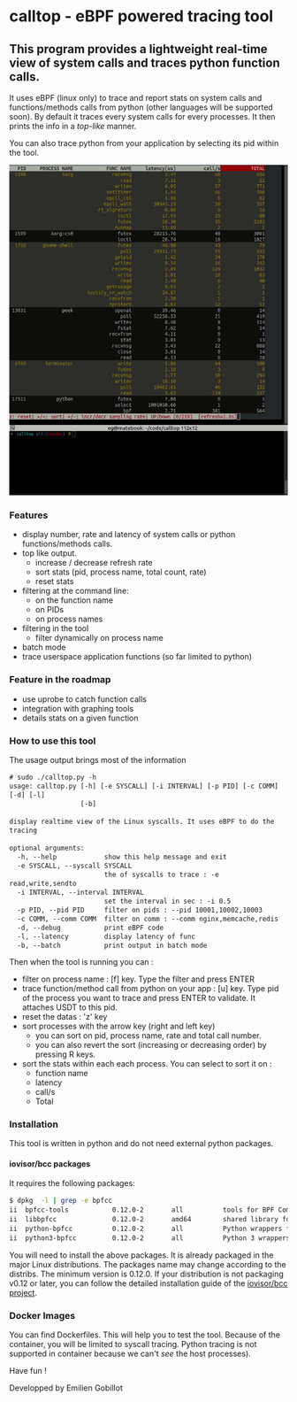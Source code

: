 # calltop - eBPF powered tracing tool
## This program provides a lightweight real-time view of **system calls** and traces **python function calls**.

It uses eBPF (linux only) to trace and report stats on system calls and functions/methods calls from python (other languages will be supported soon). By default it traces every system calls for every processes. It then prints the info in a *top-like* manner.

You can also trace python from your application by selecting its pid within the tool.

![alt text](https://github.com/egobillot/calltop/raw/master/calltop.gif "calltop")

### Features
 - display number, rate and latency of system calls or python functions/methods calls.
 - top like output.
    - increase / decrease refresh rate
    - sort stats (pid, process name, total count, rate)
    - reset stats
 - filtering at the command line:
    - on the function name
    - on PIDs
    - on process names
 - filtering in the tool
   - filter dynamically on process name
 - batch mode
 - trace userspace application functions (so far limited to python)


### Feature in the roadmap
 - use uprobe to catch function calls
 - integration with graphing tools
 - details stats on a given function

### How to use this tool
The usage output brings most of the information
```
# sudo ./calltop.py -h
usage: calltop.py [-h] [-e SYSCALL] [-i INTERVAL] [-p PID] [-c COMM] [-d] [-l]
                  [-b]

display realtime view of the Linux syscalls. It uses eBPF to do the tracing

optional arguments:
  -h, --help            show this help message and exit
  -e SYSCALL, --syscall SYSCALL
                        the of syscalls to trace : -e read,write,sendto
  -i INTERVAL, --interval INTERVAL
                        set the interval in sec : -i 0.5
  -p PID, --pid PID     filter on pids : --pid 10001,10002,10003
  -c COMM, --comm COMM  filter on comm : --comm nginx,memcache,redis
  -d, --debug           print eBPF code
  -l, --latency         display latency of func
  -b, --batch           print output in batch mode

```
Then when the tool is running you can :
- filter on process name : [f] key. Type the filter and press ENTER
- trace function/method call from python on your app : [u] key. Type pid of the process you want to trace and press ENTER to validate. It attaches USDT to this pid.
- reset the datas : 'z' key
- sort processes with the arrow key (right and left key)
   - you can sort on pid, process name, rate and total call number.
   - you can also revert the sort (increasing or decreasing order) by pressing R keys.
- sort the stats within each each process. You can select to sort it on :
   - function name
   - latency
   - call/s
   - Total



### Installation
This tool is written in python and do not need external python packages.

#### iovisor/bcc packages
It requires the following packages:
``` bash
$ dpkg  -l | grep -e bpfcc
ii  bpfcc-tools           0.12.0-2       all          tools for BPF Compiler Collection (BCC)
ii  libbpfcc              0.12.0-2       amd64        shared library for BPF Compiler Collection (BCC)
ii  python-bpfcc          0.12.0-2       all          Python wrappers for BPF Compiler Collection (BCC)
ii  python3-bpfcc         0.12.0-2       all          Python 3 wrappers for BPF Compiler Collection (BCC)
```

You will need to install the above packages. It is already packaged in the major Linux distributions. The packages name may change according to the distribs. The minimum version is 0.12.0. If your distribution is not packaging v0.12 or later, you can follow the detailed installation guide of the [iovisor/bcc project](https://github.com/iovisor/bcc/blob/master/INSTALL.md). 

### Docker Images
You can find Dockerfiles. This will help you to test the tool. Because of the container, you will be limited to syscall tracing. Python tracing is not supported in container because we can't *see* the host processes).

Have fun !

Developped by Emilien Gobillot
